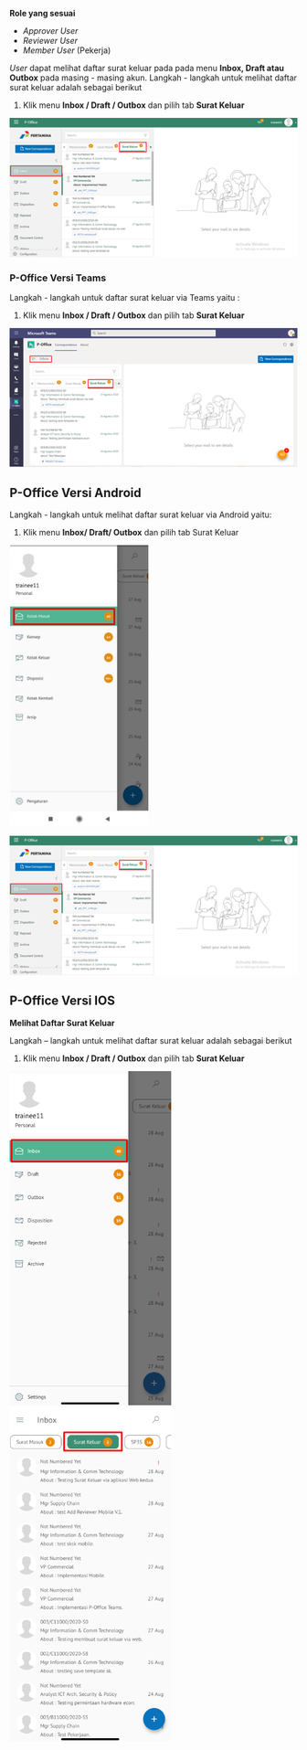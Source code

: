 **Role yang sesuai**

- *Approver User*
- *Reviewer User*
- *Member User* (Pekerja)

*User* dapat melihat daftar surat keluar pada pada menu **Inbox, Draft atau Outbox** pada masing - masing akun. Langkah - langkah untuk melihat daftar surat keluar adalah sebagai berikut

1. Klik menu **Inbox / Draft / Outbox** dan pilih tab **Surat Keluar**

![gambar](SuratKeluar/SK_Web/SK01.png)

### **P-Office Versi Teams**

Langkah - langkah untuk daftar surat keluar via Teams yaitu :

1.	Klik menu **Inbox / Draft / Outbox** dan pilih tab **Surat Keluar**

 ![gambar](SuratKeluar/SK_Teams/SK01.png)


## **P-Office Versi Android**

Langkah - langkah untuk melihat daftar surat keluar via Android yaitu:

1. Klik menu **Inbox/ Draft/ Outbox** dan pilih tab Surat Keluar

![gambar](SuratKeluar/SK_Android/DaftarSK/A01.jpg)

![gambar](SuratKeluar/SK_Web/SK01.png)



## **P-Office Versi IOS**

**Melihat Daftar Surat Keluar**

Langkah – langkah untuk melihat daftar surat keluar adalah sebagai berikut

1.	Klik menu **Inbox / Draft / Outbox** dan pilih tab **Surat Keluar**

![gambar](SuratKeluar/SK_IOS/SK-1.png)
![gambar](SuratKeluar/SK_IOS/SK-2.png)





